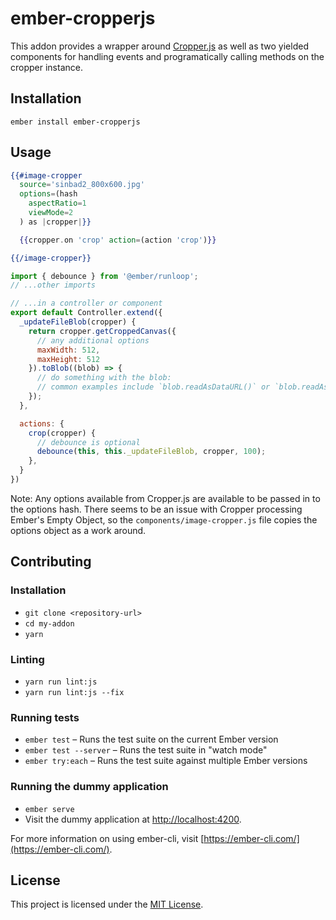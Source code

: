 ember-cropperjs
==============================================================================

This addon provides a wrapper around [Cropper.js](https://github.com/fengyuanchen/cropperjs) as well as two yielded components for handling events and programatically calling methods on the cropper instance.


Installation
------------------------------------------------------------------------------

```no-highlight
ember install ember-cropperjs
```


Usage
------------------------------------------------------------------------------

```hbs
{{#image-cropper
  source='sinbad2_800x600.jpg'
  options=(hash
    aspectRatio=1
    viewMode=2
  ) as |cropper|}}

  {{cropper.on 'crop' action=(action 'crop')}}

{{/image-cropper}}
```

```js
import { debounce } from '@ember/runloop';
// ...other imports

// ...in a controller or component
export default Controller.extend({
  _updateFileBlob(cropper) {
    return cropper.getCroppedCanvas({
      // any additional options
      maxWidth: 512,
      maxHeight: 512
    }).toBlob((blob) => {
      // do something with the blob:
      // common examples include `blob.readAsDataURL()` or `blob.readAsArrayBuffer()`
    });
  },

  actions: {
    crop(cropper) {
      // debounce is optional
      debounce(this, this._updateFileBlob, cropper, 100);
    },
  }
})
```

Note: Any options available from Cropper.js are available to be passed in to the options hash. There seems to be an issue with Cropper processing Ember's Empty Object, so the `components/image-cropper.js` file copies the options object as a work around.


Contributing
------------------------------------------------------------------------------

### Installation

* `git clone <repository-url>`
* `cd my-addon`
* `yarn`

### Linting

* `yarn run lint:js`
* `yarn run lint:js --fix`

### Running tests

* `ember test` – Runs the test suite on the current Ember version
* `ember test --server` – Runs the test suite in "watch mode"
* `ember try:each` – Runs the test suite against multiple Ember versions

### Running the dummy application

* `ember serve`
* Visit the dummy application at [http://localhost:4200](http://localhost:4200).

For more information on using ember-cli, visit [https://ember-cli.com/](https://ember-cli.com/).

License
------------------------------------------------------------------------------

This project is licensed under the [MIT License](LICENSE.md).
